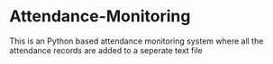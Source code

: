 # Attendance-Monitoring

This is an Python based attendance monitoring system where all the attendance records are added to a seperate text file
